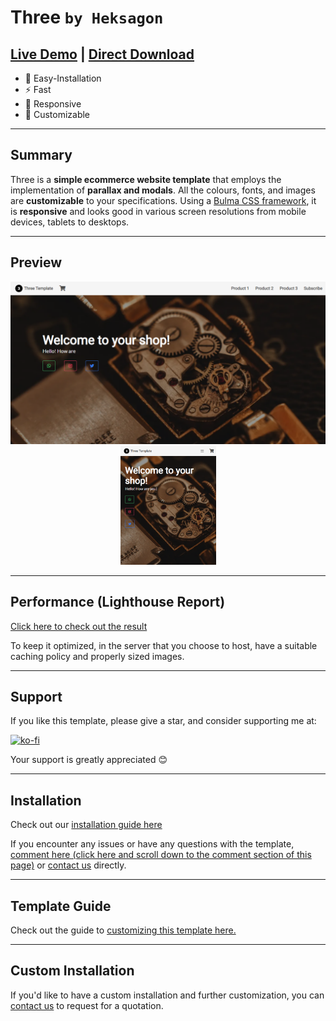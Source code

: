 # Three ```by Heksagon```
## [Live Demo](https://heksagonnet.github.io/three/) | [Direct Download](https://github.com/heksagonnet/three/archive/main.zip) 
- 🔧 Easy-Installation 
- ⚡️ Fast 
- 📱 Responsive
- 🎨 Customizable
---
## Summary
Three is a **simple ecommerce website template** that employs the implementation of **parallax and modals**. All the colours, fonts, and images are **customizable** to your specifications. Using a [Bulma CSS framework](https://bulma.io/), it is **responsive** and looks good in various screen resolutions from mobile devices, tablets to desktops. 

---
## Preview
<p align="center">
  <kbd><img width=600px src="/1.png" alt="Preview" /></kbd>
  <kbd><img width=153px src="/2.png" alt="Preview in Mobile" /></kbd>
</p>

---
## Performance (Lighthouse Report)

[Click here to check out the result](https://googlechrome.github.io/lighthouse/viewer/?gist=86a809af1f2a4b24c8e82374d265915e)

To keep it optimized, in the server that you choose to host, have a suitable caching policy and properly sized images.

---
## Support

If you like this template, please give a star, and consider supporting me at:

[![ko-fi](https://www.ko-fi.com/img/githubbutton_sm.svg)](https://ko-fi.com/heksagon)

Your support is greatly appreciated 😊

---
## Installation
Check out our [installation guide here](https://www.heksagon.net/free-template/three/#installation-)

If you encounter any issues or have any questions with the template, [comment here (click here and scroll down to the comment section of this page)](https://www.heksagon.net/free-template/three/#graphcomment) or [contact us](https://www.heksagon.net/contact) directly.

---
## Template Guide
Check out the guide to [customizing this template here.](https://www.heksagon.net/free-template/three/#template-guide)

---
## Custom Installation
If you'd like to have a custom installation and further customization, you can [contact us](https://www.heksagon.net/contact) to request for a quotation.
